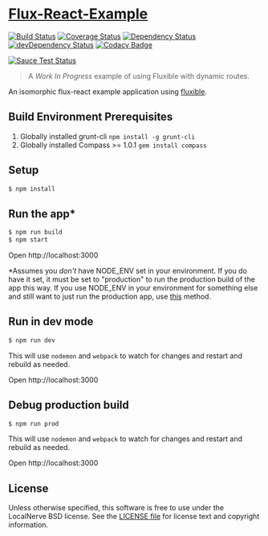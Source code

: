 # [Flux-React-Example](https://github.com/localnerve/flux-react-example)

[![Build Status](https://secure.travis-ci.org/localnerve/flux-react-example.png?branch=master)](http://travis-ci.org/localnerve/flux-react-example)
[![Coverage Status](https://coveralls.io/repos/localnerve/flux-react-example/badge.svg?branch=master)](https://coveralls.io/r/localnerve/flux-react-example?branch=master)
[![Dependency Status](https://david-dm.org/localnerve/flux-react-example.svg)](https://david-dm.org/localnerve/flux-react-example)
[![devDependency Status](https://david-dm.org/localnerve/flux-react-example/dev-status.svg)](https://david-dm.org/localnerve/flux-react-example#info=devDependencies)
[![Codacy Badge](https://www.codacy.com/project/badge/60366103040442ad9fbf5f8e33373f18)](https://www.codacy.com/public/alex/flux-react-example)
  
[![Sauce Test Status](https://saucelabs.com/browser-matrix/localnerve.svg)](https://saucelabs.com/u/localnerve)

> A *Work In Progress* example of using Fluxible with dynamic routes.

An isomorphic flux-react example application using [fluxible](http://fluxible.io).

## Build Environment Prerequisites
1. Globally installed grunt-cli `npm install -g grunt-cli`
2. Globally installed Compass >= 1.0.1 `gem install compass`

## Setup

```bash
$ npm install
```


## Run the app\*

```bash
$ npm run build
$ npm start
```

Open http://localhost:3000

\*Assumes you *don't* have NODE_ENV set in your environment. If you do have it set, it must be set to "production" to run the production build of the app this way. If you use NODE_ENV in your environment for something else and still want to just run the production app, use [this](#debug-production-build) method.

## Run in dev mode

```bash
$ npm run dev
```

This will use `nodemon` and `webpack` to watch for changes and restart and
rebuild as needed.

Open http://localhost:3000


## Debug production build
```bash
$ npm run prod
```

This will use `nodemon` and `webpack` to watch for changes and restart and
rebuild as needed.

Open http://localhost:3000


## License

Unless otherwise specified, this software is free to use under the LocalNerve BSD license.
See the [LICENSE file][] for license text and copyright information.

[LICENSE file]: /LICENSE.md
